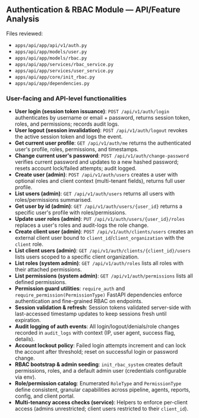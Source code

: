 ## Authentication & RBAC Module — API/Feature Analysis

Files reviewed:
- `apps/api/app/api/v1/auth.py`
- `apps/api/app/models/user.py`
- `apps/api/app/models/rbac.py`
- `apps/api/app/services/rbac_service.py`
- `apps/api/app/services/user_service.py`
- `apps/api/app/core/init_rbac.py`
- `apps/api/app/dependencies.py`

### User-facing and API-level functionalities

- **User login (session token issuance)**: `POST /api/v1/auth/login` authenticates by username or email + password, returns session token, roles, and permissions; records audit logs.
- **User logout (session invalidation)**: `POST /api/v1/auth/logout` revokes the active session token and logs the event.
- **Get current user profile**: `GET /api/v1/auth/me` returns the authenticated user's profile, roles, permissions, and timestamps.
- **Change current user's password**: `POST /api/v1/auth/change-password` verifies current password and updates to a new hashed password; resets account lock/failed attempts; audit logged.
- **Create user (admin)**: `POST /api/v1/auth/users` creates a user with optional roles and client context (multi-tenant fields), returns full user profile.
- **List users (admin)**: `GET /api/v1/auth/users` returns all users with roles/permissions summarised.
- **Get user by id (admin)**: `GET /api/v1/auth/users/{user_id}` returns a specific user's profile with roles/permissions.
- **Update user roles (admin)**: `PUT /api/v1/auth/users/{user_id}/roles` replaces a user's roles and audit-logs the role change.
- **Create client user (admin)**: `POST /api/v1/auth/clients/users` creates an external client user bound to `client_id`/`client_organization` with the `client` role.
- **List client users (admin)**: `GET /api/v1/auth/clients/{client_id}/users` lists users scoped to a specific client organization.
- **List roles (system admin)**: `GET /api/v1/auth/roles` lists all roles with their attached permissions.
- **List permissions (system admin)**: `GET /api/v1/auth/permissions` lists all defined permissions.
- **Permission guard utilities**: `require_auth` and `require_permission(PermissionType)` FastAPI dependencies enforce authentication and fine-grained RBAC on endpoints.
- **Session validation & refresh**: Session tokens validated server-side with last-accessed timestamp updates to keep sessions fresh until expiration.
- **Audit logging of auth events**: All login/logout/denials/role changes recorded in `audit_logs` with context (IP, user agent, success flag, details).
- **Account lockout policy**: Failed login attempts increment and can lock the account after threshold; reset on successful login or password change.
- **RBAC bootstrap & admin seeding**: `init_rbac_system` creates default permissions, roles, and a default admin user (credentials configurable via env).
- **Role/permission catalog**: Enumerated `RoleType` and `PermissionType` define consistent, granular capabilities across pipeline, agents, reports, config, and client portal.
- **Multi-tenancy access checks (service)**: Helpers to enforce per-client access (admins unrestricted; client users restricted to their `client_id`).


